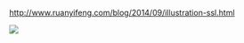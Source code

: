 http://www.ruanyifeng.com/blog/2014/09/illustration-ssl.html

<img src="https://github.com/HanLess/experience/blob/master/http%E5%92%8Chttps/imgs/https.png" />
